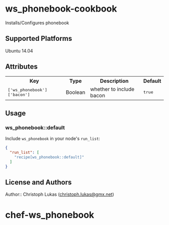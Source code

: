 # ws_phonebook-cookbook

Installs/Configures phonebook

## Supported Platforms

Ubuntu 14.04

## Attributes

<table>
  <tr>
    <th>Key</th>
    <th>Type</th>
    <th>Description</th>
    <th>Default</th>
  </tr>
  <tr>
    <td><tt>['ws_phonebook']['bacon']</tt></td>
    <td>Boolean</td>
    <td>whether to include bacon</td>
    <td><tt>true</tt></td>
  </tr>
</table>

## Usage

### ws_phonebook::default

Include `ws_phonebook` in your node's `run_list`:

```json
{
  "run_list": [
    "recipe[ws_phonebook::default]"
  ]
}
```

## License and Authors

Author:: Christoph Lukas (<christoph.lukas@gmx.net>)
# chef-ws_phonebook
